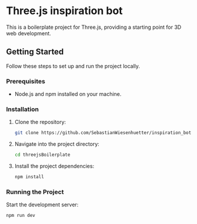 # Three.js inspiration bot

This is a boilerplate project for Three.js, providing a starting point for 3D web development.

## Getting Started

Follow these steps to set up and run the project locally.

### Prerequisites

- Node.js and npm installed on your machine.

### Installation

1. Clone the repository:
    ```bash
    git clone https://github.com/SebastianWiesenhuetter/inspiration_bot.git
    ```

2. Navigate into the project directory:
    ```bash
    cd threejsBoilerplate
    ```

3. Install the project dependencies:
    ```bash
    npm install
    ```

### Running the Project

Start the development server:
```bash
npm run dev